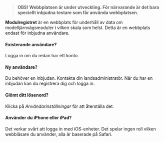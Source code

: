 ﻿> **OBS! Webbplatsen är under utveckling. För närvarande är det bara speciellt inbjudna testare som får använda webbplatsen.**

**Modulregistret** är en webbplats för underhåll av data om
modelljärnvägsmoduler i vilken skala som helst.
Detta är en webbplats endast för inbjudna användare.
#### Existerande användare?
Logga in om du redan har ett konto.
#### Ny användare?
Du behöver en inbjudan. Kontakta din landsadministratör.
När du har en inbjudan kan du registrera dig och logga in.
#### Glömt ditt lösenord?
Klicka på *Användarinställningar* för att återställa det.
#### Använder du iPhone eller iPad?
Det verkar svårt att logga in med iOS-enheter.
Det spelar ingen roll vilken webbläsare du använder, alla är baserade på Safari.